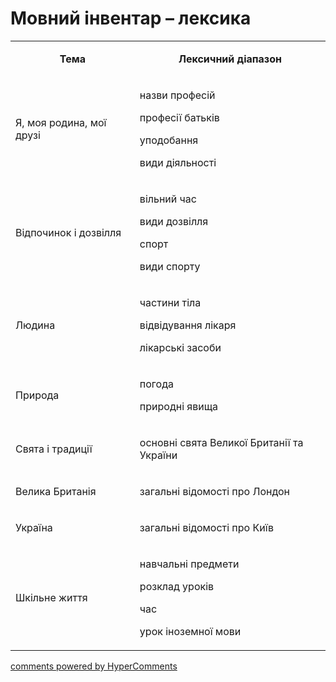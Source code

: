 <div id="hypercomments_widget" class="js-hypercomments-widget invisible"></div>

# Мовний інвентар – лексика

<table>
<tbody>
<tr>
<td style="text-align: center;" width="245">
<p><strong>Тема</strong></p>
</td>
<td style="text-align: center;" width="415">
<p><strong>Лексичний діапазон</strong></p>
</td>
</tr>
<tr>
<td width="245">
<p>Я, моя родина, мої друзі</p>
</td>
<td width="415">
<p>назви професій</p>
<p>професії батьків</p>
<p>уподобання</p>
<p>види діяльності</p>
</td>
</tr>
<tr>
<td width="245">
<p>Відпочинок і дозвілля</p>
</td>
<td width="415">
<p>вільний час</p>
<p>види дозвілля</p>
<p>спорт</p>
<p>види спорту</p>
</td>
</tr>
<tr>
<td width="245">
<p>Людина</p>
</td>
<td width="415">
<p>частини тіла</p>
<p>відвідування лікаря</p>
<p>лікарські засоби</p>
</td>
</tr>
<tr>
<td width="245">
<p>Природа</p>
</td>
<td width="415">
<p>погода</p>
<p>природні явища</p>
</td>
</tr>
<tr>
<td width="245">
<p>Свята і традиції</p>
</td>
<td width="415">
<p>основні свята Великої Британії та України</p>
</td>
</tr>
<tr>
<td width="245">
<p>Велика Британія</p>
</td>
<td width="415">
<p>загальні відомості про Лондон</p>
</td>
</tr>
<tr>
<td width="245">
<p>Україна</p>
</td>
<td width="415">
<p>загальні відомості про Київ</p>
</td>
</tr>
<tr>
<td width="245">
<p>Шкільне життя</p>
</td>
<td width="415">
<p>навчальні предмети</p>
<p>розклад уроків</p>
<p>час</p>
<p>урок іноземної мови</p>
</td>
</tr>
</tbody>
</table>

<div class="js-hypercomments-container">
    <a href="http://hypercomments.com" class="hc-link" title="comments widget">comments powered by HyperComments</a>
</div>